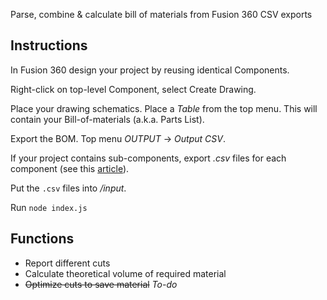 Parse, combine & calculate bill of materials from Fusion 360 CSV exports

## Instructions
In Fusion 360 design your project by reusing identical Components. 

Right-click on top-level Component, select Create Drawing. 

Place your drawing schematics. Place a *Table* from the top menu. This will contain your Bill-of-materials (a.k.a. Parts List).

Export the BOM. Top menu *OUTPUT* -> *Output CSV*.

If your project contains sub-components, export *.csv* files for each component (see this [article](https://knowledge.autodesk.com/support/fusion-360/learn-explore/caas/sfdcarticles/sfdcarticles/How-to-add-subcomponents-to-Parts-List-in-Fusion-360-Drawing.html)).

Put the `.csv` files into */input*.

Run `node index.js`

## Functions
- Report different cuts
- Calculate theoretical volume of required material
- ~~Optimize cuts to save material~~ *To-do*
